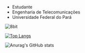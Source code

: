 - Estudante
- Engenharia de Telecomunicações
- Universidade Federal do Pará

![8bit](https://user-images.githubusercontent.com/5713670/87202985-820dcb80-c2b6-11ea-9f56-7ec461c497c3.gif
)

[![Top Langs](https://stats-biel-code.vercel.app/api/top-langs/?username=gabrielfariasnunes&hide_progress=false&locale=pt-BR)](https://github.com/anuraghazra/github-readme-stats)

![Anurag's GitHub stats](https://stats-biel-code.vercel.app/api?username=gabrielfariasnunes&show_icons=true&locale=pt-BR)
